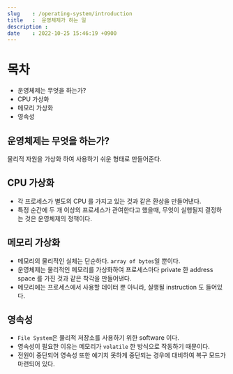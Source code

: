 ```yaml
---
slug    : /operating-system/introduction
title   :  운영체제가 하는 일
description : 
date    : 2022-10-25 15:46:19 +0900
---
```


# 목차
- 운영체제는 무엇을 하는가?
- CPU 가상화
- 메모리 가상화
- 영속성

## 운영체제는 무엇을 하는가?
물리적 자원을 가상화 하여 사용하기 쉬운 형태로 만들어준다. 

## CPU 가상화
- 각 프로세스가 별도의 CPU 를 가지고 있는 것과 같은 환상을 만들어낸다. 
- 특정 순간에 두 개 이상의 프로세스가 관여한다고 했을때, 무엇이 실행될지 결정하는 것은 운영체제의 정책이다. 

## 메모리 가상화
- 메모리의 물리적인 실체는 단순하다. `array of bytes`일 뿐이다.
- 운영체제는 물리적인 메모리를 가상화하여 프로세스마다 private 한 address space 를 가진 것과 같은 착각을 만들어낸다. 
- 메모리에는 프로세스에서 사용할 데이터 뿐 아니라, 실행될 instruction 도 들어있다. 
  
## 영속성
- `File System`은 물리적 저장소를 사용하기 위한 software 이다. 
- 영속성이 필요한 이유는 메모리가 `volatile` 한 방식으로 작동하기 때문이다.
- 전원이 중단되어 영속성 또한 예기치 못하게 중단되는 경우에 대비하여 복구 모드가 마련되어 있다. 

